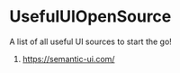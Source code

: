 # UsefulUIOpenSource
A list of all useful UI sources to start the go!


1) https://semantic-ui.com/
